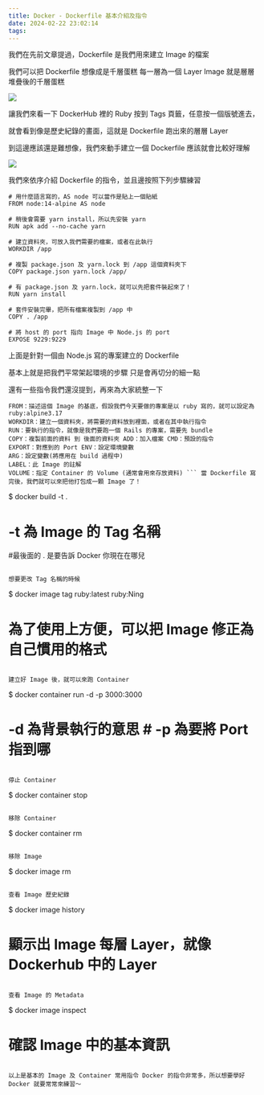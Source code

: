 ```yaml
---
title: Docker - Dockerfile 基本介紹及指令
date: 2024-02-22 23:02:14
tags:
---
```


我們在先前文章提過，Dockerfile 是我們用來建立 Image 的檔案 

我們可以把 Dockerfile 想像成是千層蛋糕 每一層為一個 Layer Image 就是層層堆疊後的千層蛋糕 

![](https://i.imgur.com/ZTNfcdt.jpg) 

讓我們來看一下 DockerHub 裡的 Ruby 按到 Tags 頁籤，任意按一個版號進去，

就會看到像是歷史紀錄的畫面，這就是 Dockerfile 跑出來的層層 Layer 

到這邊應該還是難想像，我們來動手建立一個 Dockerfile 應該就會比較好理解 

![](https://i.imgur.com/GSspiC9.png) 

我們來依序介紹 Dockerfile 的指令，並且邊按照下列步驟練習 

``` 
# 用什麼語言寫的，AS node 可以當作是貼上一個貼紙 
FROM node:14-alpine AS node 

# 稍後會需要 yarn install，所以先安裝 yarn 
RUN apk add --no-cache yarn 

# 建立資料夾，可放入我們需要的檔案，或者在此執行 
WORKDIR /app 

# 複製 package.json 及 yarn.lock 到 /app 這個資料夾下 
COPY package.json yarn.lock /app/ 

# 有 package.json 及 yarn.lock，就可以先把套件裝起來了！ 
RUN yarn install 

# 套件安裝完畢，把所有檔案複製到 /app 中 
COPY . /app 

# 將 host 的 port 指向 Image 中 Node.js 的 port 
EXPOSE 9229:9229 

``` 
上面是針對一個由 Node.js 寫的專案建立的 Dockerfile 

基本上就是把我們平常架起環境的步驟 只是會再切分的細一點 

還有一些指令我們還沒提到，再來為大家統整一下 

``` 
FROM：描述這個 Image 的基底，假設我們今天要做的專案是以 ruby 寫的，就可以設定為 ruby:alpine3.17 
WORKDIR：建立一個資料夾，將需要的資料放到裡面，或者在其中執行指令 
RUN：要執行的指令，就像是我們要跑一個 Rails 的專案，需要先 bundle 
COPY：複製前面的資料 到 後面的資料夾 ADD：加入檔案 CMD：預設的指令 
EXPORT：對應到的 Port ENV：設定環境變數 
ARG：設定變數(將應用在 build 過程中) 
LABEL：此 Image 的註解 
VOLUME：指定 Container 的 Volume (通常會用來存放資料) ``` 當 Dockerfile 寫完後，我們就可以來把他打包成一顆 Image 了！ 

``` 
$ docker build -t  . 

# -t 為 Image 的 Tag 名稱 
#最後面的 . 是要告訴 Docker 你現在在哪兒 

``` 

想要更改 Tag 名稱的時候 

``` 
$ docker image tag ruby:latest ruby:Ning 

# 為了使用上方便，可以把 Image 修正為自己慣用的格式 

``` 

建立好 Image 後，就可以來跑 Container 

``` 
$ docker container run -d -p 3000:3000  

# -d 為背景執行的意思 # -p 為要將 Port 指到哪 
``` 

停止 Container 

``` 
$ docker container stop  
``` 

移除 Container 

``` 
$ docker container rm  

``` 

移除 Image 

``` 
$ docker image rm  
``` 

查看 Image 歷史紀錄 

``` 
$ docker image history  

# 顯示出 Image 每層 Layer，就像 Dockerhub 中的 Layer 

``` 

查看 Image 的 Metadata 

``` 
$ docker image inspect  

# 確認 Image 中的基本資訊 

``` 

以上是基本的 Image 及 Container 常用指令 Docker 的指令非常多，所以想要學好 Docker 就要常常來練習～
